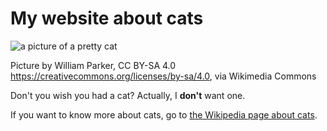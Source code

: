 # My website about cats

![a picture of a pretty cat](https://upload.wikimedia.org/wikipedia/commons/thumb/5/54/White_Gray_Minuet_Cat.png/256px-White_Gray_Minuet_Cat.png)

Picture by William Parker, CC BY-SA 4.0 <https://creativecommons.org/licenses/by-sa/4.0>, via Wikimedia Commons

Don't you wish you had a cat? Actually, I **don't** want one.

If you want to know more about cats, go to [the Wikipedia page about cats](https://en.wikipedia.org/wiki/Cat).
